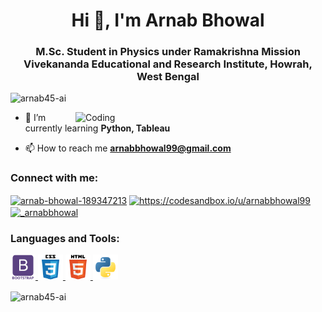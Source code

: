 <h1 align="center">Hi 👋, I'm Arnab Bhowal</h1>
<h3 align="center">M.Sc. Student in Physics under Ramakrishna Mission Vivekananda Educational and Research Institute, Howrah, West Bengal</h3>

<p align="left"> <img src="https://komarev.com/ghpvc/?username=arnab45-ai&label=Profile%20views&color=0e75b6&style=flat" alt="arnab45-ai" /> </p>

<img align="right" alt="Coding" width="400" src="https://i.pinimg.com/originals/c9/09/61/c90961f446e17220fab2e424f33edb85.gif">

- 🌱 I’m currently learning **Python, Tableau**

- 📫 How to reach me **arnabbhowal99@gmail.com**

<h3 align="left">Connect with me:</h3>
<p align="left">
<a href="https://linkedin.com/in/arnab-bhowal-189347213" target="blank"><img align="center" src="https://raw.githubusercontent.com/rahuldkjain/github-profile-readme-generator/master/src/images/icons/Social/linked-in-alt.svg" alt="arnab-bhowal-189347213" height="30" width="40" /></a>
<a href="https://codesandbox.com/https://codesandbox.io/u/arnabbhowal99" target="blank"><img align="center" src="https://cdn.jsdelivr.net/npm/simple-icons@3.0.1/icons/codesandbox.svg" alt="https://codesandbox.io/u/arnabbhowal99" height="30" width="40" /></a>
<a href="https://instagram.com/_arnabbhowal" target="blank"><img align="center" src="https://raw.githubusercontent.com/rahuldkjain/github-profile-readme-generator/master/src/images/icons/Social/instagram.svg" alt="_arnabbhowal" height="30" width="40" /></a>
</p>

<h3 align="left">Languages and Tools:</h3>
<p align="left"> <a href="https://getbootstrap.com" target="_blank"> <img src="https://raw.githubusercontent.com/devicons/devicon/master/icons/bootstrap/bootstrap-plain-wordmark.svg" alt="bootstrap" width="40" height="40"/> </a> <a href="https://www.w3schools.com/css/" target="_blank"> <img src="https://raw.githubusercontent.com/devicons/devicon/master/icons/css3/css3-original-wordmark.svg" alt="css3" width="40" height="40"/> </a> <a href="https://www.w3.org/html/" target="_blank"> <img src="https://raw.githubusercontent.com/devicons/devicon/master/icons/html5/html5-original-wordmark.svg" alt="html5" width="40" height="40"/> </a> <a href="https://www.python.org" target="_blank"> <img src="https://raw.githubusercontent.com/devicons/devicon/master/icons/python/python-original.svg" alt="python" width="40" height="40"/> </a> </p>

<p><img align="center" src="https://github-readme-stats.vercel.app/api/top-langs?username=arnab45-ai&show_icons=true&locale=en&layout=compact" alt="arnab45-ai" /></p>

